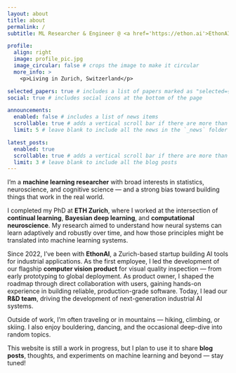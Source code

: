 ```yaml
---
layout: about
title: about
permalink: /
subtitle: ML Researcher & Engineer @ <a href='https://ethon.ai'>EthonAI</a>.

profile:
  align: right
  image: profile_pic.jpg
  image_circular: false # crops the image to make it circular
  more_info: >
    <p>Living in Zurich, Switzerland</p>

selected_papers: true # includes a list of papers marked as "selected={true}"
social: true # includes social icons at the bottom of the page

announcements:
  enabled: false # includes a list of news items
  scrollable: true # adds a vertical scroll bar if there are more than 3 news items
  limit: 5 # leave blank to include all the news in the `_news` folder

latest_posts:
  enabled: true
  scrollable: true # adds a vertical scroll bar if there are more than 3 new posts items
  limit: 3 # leave blank to include all the blog posts
---
```


I’m a **machine learning researcher** with broad interests in statistics, neuroscience, and cognitive science — and a strong bias toward building things that work in the real world.

I completed my PhD at **ETH Zurich**, where I worked at the intersection of **continual learning**, **Bayesian deep learning**, and **computational neuroscience**. My research aimed to understand how neural systems can learn adaptively and robustly over time, and how those principles might be translated into machine learning systems.

Since 2022, I’ve been with **EthonAI**, a Zurich-based startup building AI tools for industrial applications. As the first employee, I led the development of our flagship **computer vision product** for visual quality inspection — from early prototyping to global deployment. As product owner, I shaped the roadmap through direct collaboration with users, gaining hands-on experience in building reliable, production-grade software. Today, I lead our **R&D team**, driving the development of next-generation industrial AI systems.

Outside of work, I’m often traveling or in mountains — hiking, climbing, or skiing. I also enjoy bouldering, dancing, and the occasional deep-dive into random topics.

This website is still a work in progress, but I plan to use it to share **blog posts**, thoughts, and experiments on machine learning and beyond — stay tuned!
